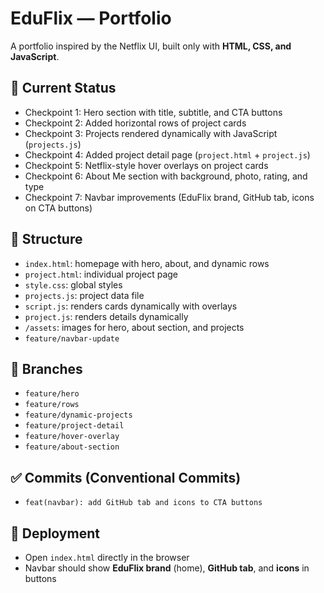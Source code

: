 # EduFlix — Portfolio

A portfolio inspired by the Netflix UI, built only with **HTML, CSS, and JavaScript**.

## 🚀 Current Status
- Checkpoint 1: Hero section with title, subtitle, and CTA buttons
- Checkpoint 2: Added horizontal rows of project cards
- Checkpoint 3: Projects rendered dynamically with JavaScript (`projects.js`)
- Checkpoint 4: Added project detail page (`project.html` + `project.js`)
- Checkpoint 5: Netflix-style hover overlays on project cards
- Checkpoint 6: About Me section with background, photo, rating, and type
- Checkpoint 7: Navbar improvements (EduFlix brand, GitHub tab, icons on CTA buttons)

## 📂 Structure
- `index.html`: homepage with hero, about, and dynamic rows
- `project.html`: individual project page
- `style.css`: global styles
- `projects.js`: project data file
- `script.js`: renders cards dynamically with overlays
- `project.js`: renders details dynamically
- `/assets`: images for hero, about section, and projects
- `feature/navbar-update`

## 🔀 Branches
- `feature/hero`
- `feature/rows`
- `feature/dynamic-projects`
- `feature/project-detail`
- `feature/hover-overlay`
- `feature/about-section`

## ✅ Commits (Conventional Commits)
- `feat(navbar): add GitHub tab and icons to CTA buttons`

## 🚀 Deployment
- Open `index.html` directly in the browser  
- Navbar should show **EduFlix brand** (home), **GitHub tab**, and **icons** in buttons